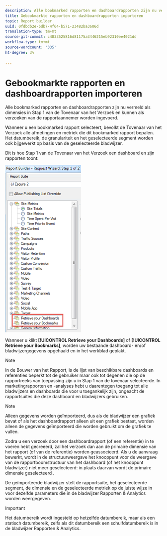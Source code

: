 ```yaml
---
description: Alle bookmarked rapporten en dashboardrapporten zijn nu vermeld als dimensies in Stap 1 van de Tovenaar van het Verzoek en kunnen als verzoeken van de rapportaannemer worden ingevoerd.
title: Gebookmarkte rapporten en dashboardrapporten importeren
topic: Report builder
uuid: 0fdbdb2e-5db7-4f64-b571-23482ba3606d
translation-type: tm+mt
source-git-commit: c4833525816d81175a3446215eb92310ee4021dd
workflow-type: tm+mt
source-wordcount: '335'
ht-degree: 3%

---
```



# Gebookmarkte rapporten en dashboardrapporten importeren

Alle bookmarked rapporten en dashboardrapporten zijn nu vermeld als dimensies in Stap 1 van de Tovenaar van het Verzoek en kunnen als verzoeken van de rapportaannemer worden ingevoerd.

Wanneer u een bookmarked rapport selecteert, bevolkt de Tovenaar van het Verzoek alle afmetingen en metriek die dit bookmarked rapport bepalen. Het datumbereik, de granulariteit en het geselecteerde segment worden ook bijgewerkt op basis van de geselecteerde bladwijzer.

Dit is hoe Stap 1 van de Tovenaar van het Verzoek een dashboard en zijn rapporten toont:

![](assets/import_dashboard_reportlet.png)

Wanneer u klikt **[!UICONTROL Retrieve your Dashboards]** of **[!UICONTROL Retrieve your Bookmarks]**, worden uw bestaande dashboard- en/of bladwijzergegevens opgehaald en in het werkblad geplakt.

>[!NOTE]
>
>In de Bouwer van het Rapport, is de lijst van beschikbare dashboards en referenties beperkt tot de gebruiker maar ook tot degenen die op de rapportreeks van toepassing zijn u in Stap 1 van de tovenaar selecteerde. In marketingrapporten en -analyses hebt u daarentegen toegang tot alle bladwijzers en dashboards die voor u toegankelijk zijn, ongeacht de rapportsuites die deze dashboard en bladwijzers gebruiken.

>[!NOTE]
>
>Alleen gegevens worden geïmporteerd, dus als de bladwijzer een grafiek bevat of als het dashboardrapport alleen uit een grafiek bestaat, worden alleen de gegevens geïmporteerd die worden gebruikt om de grafiek te vullen.

Zodra u een verzoek door een dashboardrapport (of een referentie) in te voeren hebt gecreeerd, zal het verzoek dan aan de primaire dimensie van het rapport (of van de referentie) worden geassocieerd. Als u de aanvraag bewerkt, wordt in de structuurweergave het knooppunt voor de weergave van de rapportboomstructuur van het dashboard (of het knooppunt bladwijzer) niet meer geselecteerd: in plaats daarvan wordt de primaire dimensie geselecteerd .

De geïmporteerde bladwijzer stelt de rapportsuite, het geselecteerde segment, de dimensie en de geselecteerde metriek op de juiste wijze in voor dezelfde parameters die in de bladwijzer Rapporten &amp; Analytics worden weergegeven.

>[!IMPORTANT]
>
>Het datumbereik wordt ingesteld op hetzelfde datumbereik, maar als een statisch datumbereik, zelfs als dit datumbereik een schuifdatumbereik is in de bladwijzer Rapporten &amp; Analytics.

